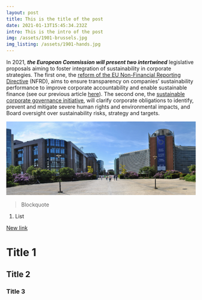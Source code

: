 ```yaml
---
layout: post
title: This is the title of the post
date: 2021-01-13T15:45:34.232Z
intro: This is the intro of the post
img: /assets/1901-brussels.jpg
img_listing: /assets/1901-hands.jpg
---
```

In 2021, ***the European Commission will present two intertwined*** legislative proposals aiming to foster integration of sustainability in corporate strategies. The first one, the [reform of the EU Non-Financial Reporting Directive](https://ec.europa.eu/info/business-economy-euro/company-reporting-and-auditing/company-reporting/non-financial-reporting_en) (NFRD), aims to ensure transparency on companies’ sustainability performance to improve corporate accountability and enable sustainable finance (see our previous article [here](https://www.allianceforcorporatetransparency.org/news/countdown-reform.html)). The second one, the [sustainable corporate governance initiative](https://ec.europa.eu/info/law/better-regulation/have-your-say/initiatives/12548-Sustainable-corporate-governance), will clarify corporate obligations to identify, prevent and mitigate severe human rights and environmental impacts, and Board oversight over sustainability risks, strategy and targets.

![alt](/assets/1901-brussels.jpg "title")





> Blockquote

1. List



[New link](https://google.es)

# Title 1

## Title 2

### Title 3